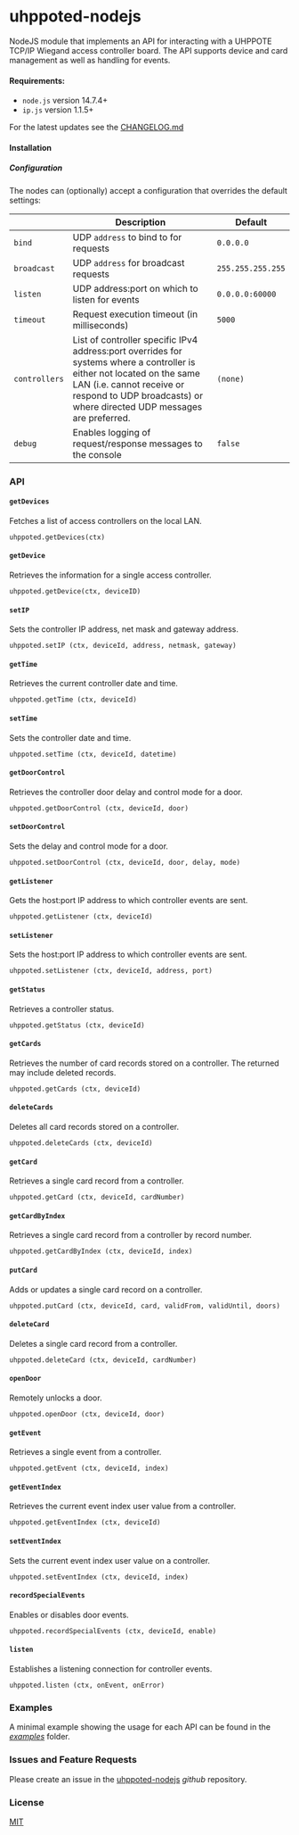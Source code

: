 # uhppoted-nodejs

NodeJS module that implements an API for interacting with a UHPPOTE TCP/IP Wiegand access controller board. The API supports device and card management as well as handling for events.

#### Requirements:
- `node.js` version 14.7.4+
- `ip.js` version 1.1.5+ 

For the latest updates see the [CHANGELOG.md](https://github.com/uhppoted/uhppoted-nodejs/blob/master/CHANGELOG.md)

#### Installation

##### Configuration

The nodes can (optionally) accept a configuration that overrides the default settings:

|               | Description                                    | Default           |
| ------------- | ---------------------------------------------- | ----------------- |
| `bind`        | UDP `address` to bind to for requests          | `0.0.0.0`         |
| `broadcast`   | UDP `address` for broadcast requests           | `255.255.255.255` |
| `listen`      | UDP address:port on which to listen for events | `0.0.0.0:60000`   |
| `timeout`     | Request execution timeout (in milliseconds)    | `5000`            |
| `controllers` | List of controller specific IPv4 address:port overrides for systems where a controller is either not located on the same LAN (i.e. cannot receive or respond to UDP broadcasts) or where directed UDP messages are preferred. | `(none)` |
| `debug`      | Enables logging of request/response messages to the console | `false` |

### API

#### `getDevices`

Fetches a list of access controllers on the local LAN.
```
uhppoted.getDevices(ctx)
````

#### `getDevice`

Retrieves the information for a single access controller.
```
uhppoted.getDevice(ctx, deviceID)
```

#### `setIP`

Sets the controller IP address, net mask and gateway address.
```
uhppoted.setIP (ctx, deviceId, address, netmask, gateway)
```

#### `getTime`

Retrieves the current controller date and time.
```
uhppoted.getTime (ctx, deviceId)
```

#### `setTime`

Sets the controller date and time.
```
uhppoted.setTime (ctx, deviceId, datetime)
```

#### `getDoorControl`

Retrieves the controller door delay and control mode for a door.
```
uhppoted.getDoorControl (ctx, deviceId, door)
```

#### `setDoorControl`

Sets the delay and control mode for a door.
```
uhppoted.setDoorControl (ctx, deviceId, door, delay, mode)
```

#### `getListener`

Gets the host:port IP address to which controller events are sent.
```
uhppoted.getListener (ctx, deviceId) 
```

#### `setListener`

Sets the host:port IP address to which controller events are sent.
```
uhppoted.setListener (ctx, deviceId, address, port) 
```

#### `getStatus`

Retrieves a controller status.
```
uhppoted.getStatus (ctx, deviceId)
```

#### `getCards`

Retrieves the number of card records stored on a controller. The returned may include
deleted records.
```
uhppoted.getCards (ctx, deviceId)
```

#### `deleteCards`

Deletes all card records stored on a controller.
```
uhppoted.deleteCards (ctx, deviceId) 
```

#### `getCard`

Retrieves a single card record from a controller.
```
uhppoted.getCard (ctx, deviceId, cardNumber) 
```

#### `getCardByIndex`

Retrieves a single card record from a controller by record number.
```
uhppoted.getCardByIndex (ctx, deviceId, index)
```

#### `putCard`

Adds or updates a single card record on a controller.
```
uhppoted.putCard (ctx, deviceId, card, validFrom, validUntil, doors)
```

#### `deleteCard`

Deletes a single card record from a controller.
```
uhppoted.deleteCard (ctx, deviceId, cardNumber)
```

#### `openDoor`

Remotely unlocks a door.
```
uhppoted.openDoor (ctx, deviceId, door)
```

#### `getEvent`

Retrieves a single event from a controller.
```
uhppoted.getEvent (ctx, deviceId, index)
```

#### `getEventIndex`

Retrieves the current event index user value from a controller.
```
uhppoted.getEventIndex (ctx, deviceId)
```

#### `setEventIndex`

Sets the current event index user value on a controller.
```
uhppoted.setEventIndex (ctx, deviceId, index)
```

#### `recordSpecialEvents`

Enables or disables door events.
```
uhppoted.recordSpecialEvents (ctx, deviceId, enable)
```

#### `listen`

Establishes a listening connection for controller events.
```
uhppoted.listen (ctx, onEvent, onError)
```

### Examples

A minimal example showing the usage for each API can be found in the [_examples_](https://github.com/uhppoted/uhppoted-nodejs/tree/master/examples) folder. 

### Issues and Feature Requests

Please create an issue in the [uhppoted-nodejs](https://github.com/uhppoted/uhppoted-nodejs) _github_ repository.

### License

[MIT](https://github.com/uhppoted/uhppoted-nodejs/blob/master/LICENSE)
